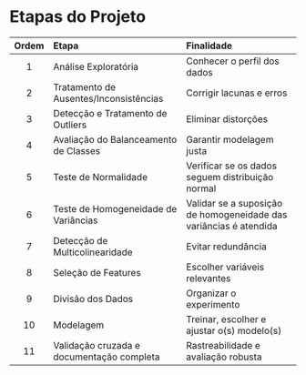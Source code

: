# Etapas do Projeto 

| Ordem | Etapa                                    | Finalidade                                      |
|:-----:|:-----------------------------------------|:------------------------------------------------|
| 1     | Análise Exploratória                     | Conhecer o perfil dos dados                     |
| 2     | Tratamento de Ausentes/Inconsistências   | Corrigir lacunas e erros                        |
| 3     | Detecção e Tratamento de Outliers        | Eliminar distorções                             |
| 4     | Avaliação do Balanceamento de Classes    | Garantir modelagem justa                        |
| 5     | Teste de Normalidade                     | Verificar se os dados seguem distribuição normal|
| 6     | Teste de Homogeneidade de Variâncias     | Validar se a suposição de homogeneidade das variâncias é atendida |
| 7     | Detecção de Multicolinearidade           | Evitar redundância                              |
| 8     | Seleção de Features                      | Escolher variáveis relevantes                   |
| 9     | Divisão dos Dados                        | Organizar o experimento                         |
| 10    | Modelagem                                | Treinar, escolher e ajustar o(s) modelo(s)      |
| 11    | Validação cruzada e documentação completa| Rastreabilidade e avaliação robusta             |
